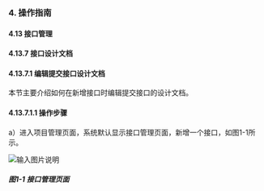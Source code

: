 ### 4. 操作指南

#### 4.13 接口管理

#### 4.13.7 接口设计文档

#### 4.13.7.1 编辑提交接口设计文档

本节主要介绍如何在新增接口时编辑提交接口的设计文档。

#### 4.13.7.1.1 操作步骤

a）进入项目管理页面，系统默认显示接口管理页面，新增一个接口，如图1-1所示。

![输入图片说明](../../../../../images/SoFlu%EF%BC%88%E5%90%8E%E7%AB%AF%EF%BC%89%E5%BC%80%E5%8F%91%E5%B9%B3%E5%8F%B0/1.%20%E6%9C%80%E6%96%B0%E7%89%88%E6%9C%AC%20-%20%E6%9B%B4%E6%96%B0%E6%97%A5%E6%9C%9F%20-%202022.10.08/4.%20%E6%93%8D%E4%BD%9C%E6%8C%87%E5%8D%97/13.%20%E6%8E%A5%E5%8F%A3%E7%AE%A1%E7%90%86/7.%20%E6%8E%A5%E5%8F%A3%E8%AE%BE%E8%AE%A1%E6%96%87%E6%A1%A3/image.png)

##### 图1-1 接口管理页面
